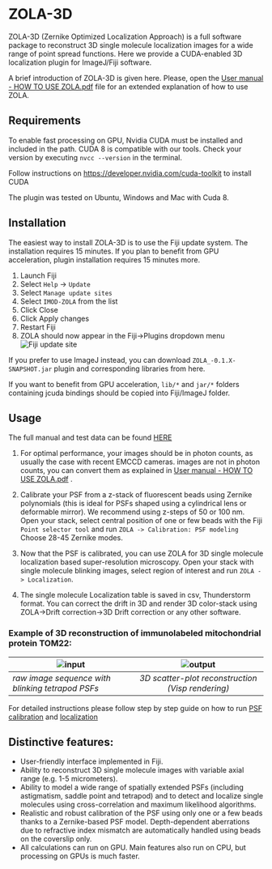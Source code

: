 # ZOLA-3D
ZOLA-3D (Zernike Optimized Localization Approach) is a full software package to reconstruct 3D single molecule localization images for a wide range of point spread functions.
Here we provide a CUDA-enabled 3D localization plugin for ImageJ/Fiji software. 

A brief introduction of ZOLA-3D is given here. Please, open the [User manual - HOW TO USE ZOLA.pdf](https://github.com/imodpasteur/ZOLA-3D/blob/master/User%20manual%20-%20HOW%20TO%20USE%20ZOLA.pdf) file for an extended explanation of how to use ZOLA.

## Requirements


To enable fast processing on GPU, Nvidia CUDA must be installed and included in the path. CUDA 8 is  compatible with our tools.
Check your version by executing `nvcc --version` in the terminal.

Follow instructions on https://developer.nvidia.com/cuda-toolkit to install CUDA

The plugin was tested on Ubuntu, Windows and Mac with Cuda 8.



## Installation

The easiest way to install ZOLA-3D is to use the Fiji update system. The installation requires 15 minutes. If you plan to benefit from GPU acceleration, plugin installation requires 15 minutes more.

1. Launch Fiji
2. Select `Help` -> `Update`
3. Select `Manage update sites`
4. Select `IMOD-ZOLA` from the list
5. Click Close
6. Click Apply changes
7. Restart Fiji
7. ZOLA should now appear in the Fiji->Plugins dropdown menu
![Fiji update site](https://github.com/imodpasteur/ZOLA-3D/blob/master/images/fiji%20update.png)

If you prefer to use ImageJ instead, you can download `ZOLA_-0.1.X-SNAPSHOT.jar` plugin and corresponding libraries from here.

If you want to benefit from GPU acceleration, `lib/*` and `jar/*` folders containing jcuda bindings should be copied into Fiji/ImageJ folder. 

## Usage

The full manual and test data can be found [HERE](https://github.com/imodpasteur/ZOLA-3D/tree/master/TEST_DATA)

1. For optimal performance, your images should be in photon counts, as usually the case with recent EMCCD cameras. images are not in photon counts, you can convert them as explained in [User manual - HOW TO USE ZOLA.pdf](https://github.com/imodpasteur/ZOLA-3D/blob/master/User%20manual%20-%20HOW%20TO%20USE%20ZOLA.pdf) .

2. Calibrate your PSF from a z-stack of fluorescent beads using Zernike polynomials (this is ideal for PSFs shaped using a cylindrical lens or deformable mirror). We recommend using z-steps of 50 or 100 nm.
Open your stack, select central position of one or few beads with the Fiji `Point selector tool` and run `ZOLA -> Calibration: PSF modeling`
Choose 28-45 Zernike modes.

3. Now that the PSF is calibrated, you can use ZOLA for 3D single molecule localization based super-resolution microscopy. 
Open your stack with single molecule blinking images, select region of interest and run `ZOLA -> Localization`. 

4. The single molecule Localization table is saved in csv, Thunderstorm format. You can correct the drift in 3D and render 3D color-stack using ZOLA->Drift correction->3D Drift correction  or any other software. 

### Example of 3D reconstruction of immunolabeled mitochondrial protein TOM22:

| ![input](https://github.com/imodpasteur/ZOLA-3D/blob/master/images/frames20130%2B50.gif)        | ![output](https://github.com/imodpasteur/ZOLA-3D/blob/master/images/anim-slow.gif) | 
| ------------- |:-------------:|
| *raw image sequence with blinking tetrapod PSFs*| *3D scatter-plot reconstruction (Visp rendering)* |

For detailed instructions please follow step by step guide on how to run [PSF calibration](https://github.com/imodpasteur/ZOLA-3D/blob/master/TEST_DATA/calibration_howto.md) and [localization](https://github.com/imodpasteur/ZOLA-3D/blob/master/TEST_DATA/localization_howto.md)



## Distinctive features:

* User-friendly interface implemented in Fiji.
* Ability to reconstruct 3D single molecule images with variable axial range (e.g. 1-5 micrometers).
* Ability to model a wide range of spatially extended PSFs (including astigmatism, saddle point and tetrapod) and to detect and localize single molecules using cross-correlation and maximum likelihood algorithms.
* Realistic and robust calibration of the PSF using only one or a few beads thanks to a Zernike-based PSF model. Depth-dependent aberrations due to refractive index mismatch  are automatically handled using beads on the coverslip only. 
* All calculations can run on GPU. Main features also run on CPU, but processing on GPUs is much faster.


